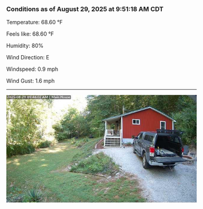 ### Conditions as of August 29, 2025 at 9:51:18 AM CDT 

Temperature: 68.60 &deg;F

Feels like: 68.60 &deg;F

Humidity: 80%

Wind Direction: E

Windspeed: 0.9 mph

Wind Gust: 1.6 mph

---

<img src="./images/latest.jpeg"/>

